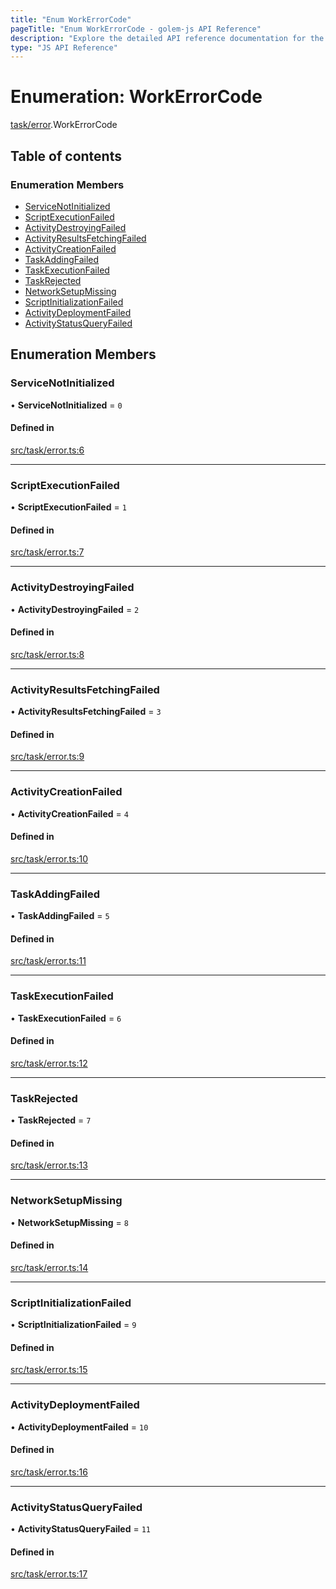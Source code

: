 ```yaml
---
title: "Enum WorkErrorCode"
pageTitle: "Enum WorkErrorCode - golem-js API Reference"
description: "Explore the detailed API reference documentation for the Enum WorkErrorCode within the golem-js SDK for the Golem Network."
type: "JS API Reference"
---
```

# Enumeration: WorkErrorCode

[task/error](../modules/task_error).WorkErrorCode

## Table of contents

### Enumeration Members

- [ServiceNotInitialized](task_error.WorkErrorCode#servicenotinitialized)
- [ScriptExecutionFailed](task_error.WorkErrorCode#scriptexecutionfailed)
- [ActivityDestroyingFailed](task_error.WorkErrorCode#activitydestroyingfailed)
- [ActivityResultsFetchingFailed](task_error.WorkErrorCode#activityresultsfetchingfailed)
- [ActivityCreationFailed](task_error.WorkErrorCode#activitycreationfailed)
- [TaskAddingFailed](task_error.WorkErrorCode#taskaddingfailed)
- [TaskExecutionFailed](task_error.WorkErrorCode#taskexecutionfailed)
- [TaskRejected](task_error.WorkErrorCode#taskrejected)
- [NetworkSetupMissing](task_error.WorkErrorCode#networksetupmissing)
- [ScriptInitializationFailed](task_error.WorkErrorCode#scriptinitializationfailed)
- [ActivityDeploymentFailed](task_error.WorkErrorCode#activitydeploymentfailed)
- [ActivityStatusQueryFailed](task_error.WorkErrorCode#activitystatusqueryfailed)

## Enumeration Members

### ServiceNotInitialized

• **ServiceNotInitialized** = ``0``

#### Defined in

[src/task/error.ts:6](https://github.com/golemfactory/golem-js/blob/22da85c/src/task/error.ts#L6)

___

### ScriptExecutionFailed

• **ScriptExecutionFailed** = ``1``

#### Defined in

[src/task/error.ts:7](https://github.com/golemfactory/golem-js/blob/22da85c/src/task/error.ts#L7)

___

### ActivityDestroyingFailed

• **ActivityDestroyingFailed** = ``2``

#### Defined in

[src/task/error.ts:8](https://github.com/golemfactory/golem-js/blob/22da85c/src/task/error.ts#L8)

___

### ActivityResultsFetchingFailed

• **ActivityResultsFetchingFailed** = ``3``

#### Defined in

[src/task/error.ts:9](https://github.com/golemfactory/golem-js/blob/22da85c/src/task/error.ts#L9)

___

### ActivityCreationFailed

• **ActivityCreationFailed** = ``4``

#### Defined in

[src/task/error.ts:10](https://github.com/golemfactory/golem-js/blob/22da85c/src/task/error.ts#L10)

___

### TaskAddingFailed

• **TaskAddingFailed** = ``5``

#### Defined in

[src/task/error.ts:11](https://github.com/golemfactory/golem-js/blob/22da85c/src/task/error.ts#L11)

___

### TaskExecutionFailed

• **TaskExecutionFailed** = ``6``

#### Defined in

[src/task/error.ts:12](https://github.com/golemfactory/golem-js/blob/22da85c/src/task/error.ts#L12)

___

### TaskRejected

• **TaskRejected** = ``7``

#### Defined in

[src/task/error.ts:13](https://github.com/golemfactory/golem-js/blob/22da85c/src/task/error.ts#L13)

___

### NetworkSetupMissing

• **NetworkSetupMissing** = ``8``

#### Defined in

[src/task/error.ts:14](https://github.com/golemfactory/golem-js/blob/22da85c/src/task/error.ts#L14)

___

### ScriptInitializationFailed

• **ScriptInitializationFailed** = ``9``

#### Defined in

[src/task/error.ts:15](https://github.com/golemfactory/golem-js/blob/22da85c/src/task/error.ts#L15)

___

### ActivityDeploymentFailed

• **ActivityDeploymentFailed** = ``10``

#### Defined in

[src/task/error.ts:16](https://github.com/golemfactory/golem-js/blob/22da85c/src/task/error.ts#L16)

___

### ActivityStatusQueryFailed

• **ActivityStatusQueryFailed** = ``11``

#### Defined in

[src/task/error.ts:17](https://github.com/golemfactory/golem-js/blob/22da85c/src/task/error.ts#L17)

